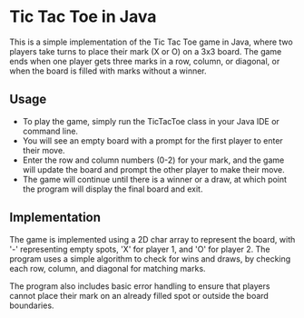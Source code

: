 # Tic Tac Toe in Java
This is a simple implementation of the Tic Tac Toe game in Java, where two players take turns to place their mark (X or O) on a 3x3 board. The game ends when one player gets three marks in a row, column, or diagonal, or when the board is filled with marks without a winner.

## Usage
- To play the game, simply run the TicTacToe class in your Java IDE or command line.
- You will see an empty board with a prompt for the first player to enter their move. 
- Enter the row and column numbers (0-2) for your mark, and the game will update the board and prompt the other player to make their move. 
- The game will continue until there is a winner or a draw, at which point the program will display the final board and exit.

## Implementation
The game is implemented using a 2D char array to represent the board, with '-' representing empty spots, 'X' for player 1, and 'O' for player 2. The program uses a simple algorithm to check for wins and draws, by checking each row, column, and diagonal for matching marks.

The program also includes basic error handling to ensure that players cannot place their mark on an already filled spot or outside the board boundaries.

